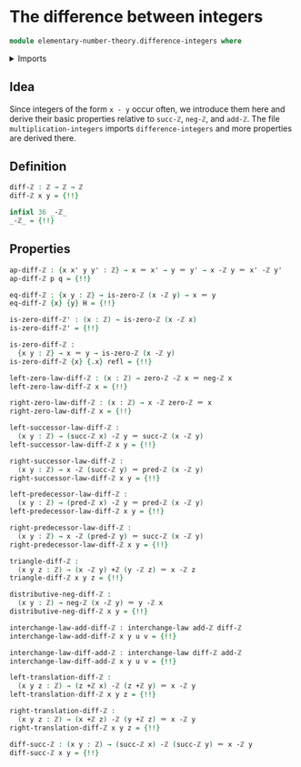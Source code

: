 # The difference between integers

```agda
module elementary-number-theory.difference-integers where
```

<details><summary>Imports</summary>

```agda
open import elementary-number-theory.addition-integers
open import elementary-number-theory.integers

open import foundation.action-on-identifications-binary-functions
open import foundation.action-on-identifications-functions
open import foundation.identity-types
open import foundation.interchange-law
```

</details>

## Idea

Since integers of the form `x - y` occur often, we introduce them here and
derive their basic properties relative to `succ-ℤ`, `neg-ℤ`, and `add-ℤ`. The
file `multiplication-integers` imports `difference-integers` and more properties
are derived there.

## Definition

```agda
diff-ℤ : ℤ → ℤ → ℤ
diff-ℤ x y = {!!}

infixl 36 _-ℤ_
_-ℤ_ = {!!}
```

## Properties

```agda
ap-diff-ℤ : {x x' y y' : ℤ} → x ＝ x' → y ＝ y' → x -ℤ y ＝ x' -ℤ y'
ap-diff-ℤ p q = {!!}

eq-diff-ℤ : {x y : ℤ} → is-zero-ℤ (x -ℤ y) → x ＝ y
eq-diff-ℤ {x} {y} H = {!!}

is-zero-diff-ℤ' : (x : ℤ) → is-zero-ℤ (x -ℤ x)
is-zero-diff-ℤ' = {!!}

is-zero-diff-ℤ :
  {x y : ℤ} → x ＝ y → is-zero-ℤ (x -ℤ y)
is-zero-diff-ℤ {x} {.x} refl = {!!}

left-zero-law-diff-ℤ : (x : ℤ) → zero-ℤ -ℤ x ＝ neg-ℤ x
left-zero-law-diff-ℤ x = {!!}

right-zero-law-diff-ℤ : (x : ℤ) → x -ℤ zero-ℤ ＝ x
right-zero-law-diff-ℤ x = {!!}

left-successor-law-diff-ℤ :
  (x y : ℤ) → (succ-ℤ x) -ℤ y ＝ succ-ℤ (x -ℤ y)
left-successor-law-diff-ℤ x y = {!!}

right-successor-law-diff-ℤ :
  (x y : ℤ) → x -ℤ (succ-ℤ y) ＝ pred-ℤ (x -ℤ y)
right-successor-law-diff-ℤ x y = {!!}

left-predecessor-law-diff-ℤ :
  (x y : ℤ) → (pred-ℤ x) -ℤ y ＝ pred-ℤ (x -ℤ y)
left-predecessor-law-diff-ℤ x y = {!!}

right-predecessor-law-diff-ℤ :
  (x y : ℤ) → x -ℤ (pred-ℤ y) ＝ succ-ℤ (x -ℤ y)
right-predecessor-law-diff-ℤ x y = {!!}

triangle-diff-ℤ :
  (x y z : ℤ) → (x -ℤ y) +ℤ (y -ℤ z) ＝ x -ℤ z
triangle-diff-ℤ x y z = {!!}

distributive-neg-diff-ℤ :
  (x y : ℤ) → neg-ℤ (x -ℤ y) ＝ y -ℤ x
distributive-neg-diff-ℤ x y = {!!}

interchange-law-add-diff-ℤ : interchange-law add-ℤ diff-ℤ
interchange-law-add-diff-ℤ x y u v = {!!}

interchange-law-diff-add-ℤ : interchange-law diff-ℤ add-ℤ
interchange-law-diff-add-ℤ x y u v = {!!}

left-translation-diff-ℤ :
  (x y z : ℤ) → (z +ℤ x) -ℤ (z +ℤ y) ＝ x -ℤ y
left-translation-diff-ℤ x y z = {!!}

right-translation-diff-ℤ :
  (x y z : ℤ) → (x +ℤ z) -ℤ (y +ℤ z) ＝ x -ℤ y
right-translation-diff-ℤ x y z = {!!}
```

```agda
diff-succ-ℤ : (x y : ℤ) → (succ-ℤ x) -ℤ (succ-ℤ y) ＝ x -ℤ y
diff-succ-ℤ x y = {!!}
```
